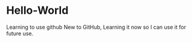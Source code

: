 # Hello-World
Learning to use github
New to GitHub, Learning it now so I can use it for future use.
